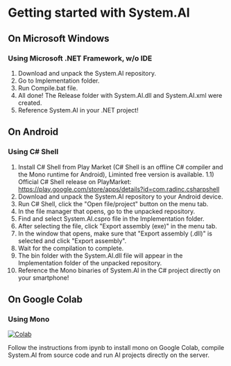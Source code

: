 # Getting started with System.AI

## On Microsoft Windows

### Using Microsoft .NET Framework, w/o IDE

1) Download and unpack the System.AI repository.
2) Go to Implementation folder.
3) Run Compile.bat file.
4) All done! The Release folder with System.AI.dll and System.AI.xml were created.
5) Reference System.AI in your .NET project!

## On Android

### Using C# Shell

1) Install C# Shell from Play Market (C# Shell is an offline C# compiler and the Mono runtime for Android), Liminted free version is available.
1.1)  Official C# Shell release on PlayMarket: https://play.google.com/store/apps/details?id=com.radinc.csharpshell
2) Download and unpack the System.AI repository to your Android device.
3) Run C# Shell, click the "Open file/project" button on the menu tab.
4) In the file manager that opens, go to the unpacked repository.
5) Find and select System.AI.cspro file in the Implementation folder.
6) After selecting the file, click "Export assembly (exe)" in the menu tab.
7) In the window that opens, make sure that "Export assembly (.dll)" is selected and click "Export assembly".
8) Wait for the compilation to complete.
9) The bin folder with the System.AI.dll file will appear in the Implementation folder of the unpacked repository.
10) Reference the Mono binaries of System.AI in the C# project directly on your smartphone!

## On Google Colab

### Using Mono

[![Colab](https://colab.research.google.com/assets/colab-badge.svg)](https://colab.research.google.com/github/ColorfulSoft/System.AI/blob/master/Docs/System.AI.ipynb)

Follow the instructions from ipynb to install mono on Google Colab, compile System.AI from source code and run AI projects directly on the server.
